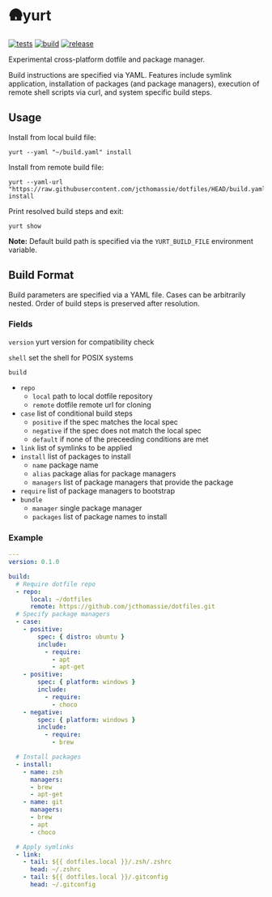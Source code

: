 # 🛖yurt

[![tests](https://github.com/jcthomassie/yurt/actions/workflows/tests.yaml/badge.svg)](https://github.com/jcthomassie/yurt/actions/workflows/tests.yaml)
[![build](https://github.com/jcthomassie/yurt/actions/workflows/build.yaml/badge.svg?event=release)](https://github.com/jcthomassie/yurt/actions/workflows/build.yaml)
[![release](https://img.shields.io/github/v/release/jcthomassie/yurt?include_prereleases&label=release)](https://github.com/jcthomassie/yurt/releases/latest)

Experimental cross-platform dotfile and package manager.

Build instructions are specified via YAML. Features include symlink application, installation of packages (and package managers), execution of remote shell scripts via curl, and system specific build steps.

## Usage

Install from local build file:

```shell
yurt --yaml "~/build.yaml" install
```

Install from remote build file:

```shell
yurt --yaml-url "https://raw.githubusercontent.com/jcthomassie/dotfiles/HEAD/build.yaml" install
```

Print resolved build steps and exit:

```shell
yurt show
```

**Note:** Default build path is specified via the `YURT_BUILD_FILE` environment variable.

## Build Format

Build parameters are specified via a YAML file. Cases can be arbitrarily nested. Order of build steps is preserved after resolution.

### Fields

`version` yurt version for compatibility check

`shell` set the shell for POSIX systems

`build`

- `repo`
  - `local` path to local dotfile repository
  - `remote` dotfile remote url for cloning
- `case` list of conditional build steps
  - `positive` if the spec matches the local spec
  - `negative` if the spec does not match the local spec
  - `default` if none of the preceeding conditions are met
- `link` list of symlinks to be applied
- `install` list of packages to install
  - `name` package name
  - `alias` package alias for package managers
  - `managers` list of package managers that provide the package
- `require` list of package managers to bootstrap
- `bundle`
  - `manager` single package manager
  - `packages` list of package names to install

### Example

```yaml
---
version: 0.1.0

build:
  # Require dotfile repo
  - repo:
      local: ~/dotfiles
      remote: https://github.com/jcthomassie/dotfiles.git
  # Specify package managers
  - case:
    - positive:
        spec: { distro: ubuntu }
        include:
          - require:
            - apt
            - apt-get
    - positive:
        spec: { platform: windows }
        include:
          - require:
            - choco
    - negative:
        spec: { platform: windows }
        include:
          - require:
            - brew

  # Install packages
  - install:
    - name: zsh
      managers:
      - brew
      - apt-get
    - name: git
      managers:
      - brew
      - apt
      - choco

  # Apply symlinks
  - link:
    - tail: ${{ dotfiles.local }}/.zsh/.zshrc
      head: ~/.zshrc
    - tail: ${{ dotfiles.local }}/.gitconfig
      head: ~/.gitconfig
```
